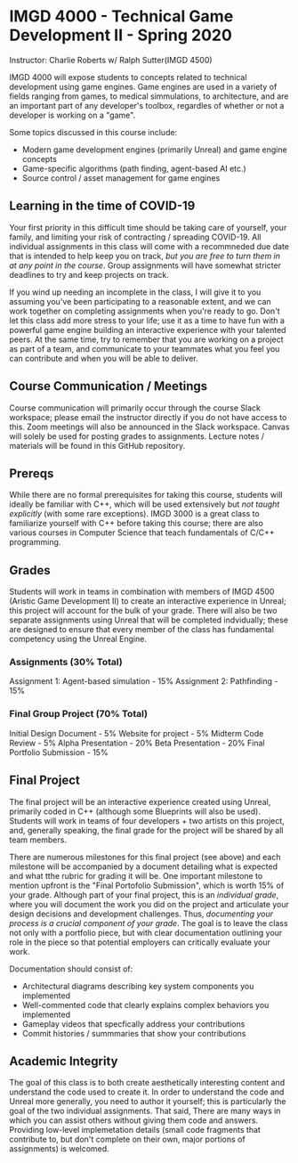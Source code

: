 # IMGD 4000 - Technical Game Development II - Spring 2020

Instructor: Charlie Roberts w/ Ralph Sutter(IMGD 4500)

IMGD 4000 will expose students to concepts related to technical development using game engines. Game engines are used in a variety of fields ranging from games, to medical simmulations, to architecture, and are an important part of any developer's toolbox, regardles of whether or not a developer is working on a "game". 

Some topics discussed in this course include:

- Modern game development engines (primarily Unreal) and game engine concepts
- Game-specific algorithms (path finding, agent-based AI etc.)
- Source control / asset management for game engines

## Learning in the time of COVID-19
Your first priority in this difficult time should be taking care of yourself, your family, and limiting your risk of contracting / spreading COVID-19. All individual assignments in this class will come with a recommneded due date that is intended to help keep you on track, *but you are free to turn them in at any point in the course*. Group assignments will have somewhat stricter deadlines to try and keep projects on track.

If you wind up needing an incomplete in the class, I will give it to you assuming you've been participating to a reasonable extent, and we can work together on completing assignments when you're ready to go. Don't let this class add more stress to your life; use it as a time to have fun with a powerful game engine building an interactive experience with your talented peers. At the same time, try to remember that you are working on a project as part of a team, and communicate to your teammates what you feel you can contribute and when you will be able to deliver. 

## Course Communication / Meetings
Course communication will primarily occur through the course Slack workspace; please email the instructor directly if you do not have access to this. Zoom meetings will also be announced in the Slack workspace. Canvas will solely be used for posting grades to assignments. Lecture notes / materials will be found in this GitHub repository. 

## Prereqs
While there are no formal prerequisites for taking this course, students will ideally be familiar with C++, which will be used extensively but *not taught explicitly* (with some rare exceptions). IMGD 3000 is a great class to familiarize yourself with C++ before taking this course; there are also various courses in Computer Science that teach fundamentals of C/C++ programming.

## Grades
Students will work in teams in combination with members of IMGD 4500 (Aristic Game Development II) to create an interactive experience in Unreal; this project will account for the bulk of your grade. There will also be two separate assignments using Unreal that will be completed indvidually; these are designed to ensure that every member of the class has fundamental competency using the Unreal Engine.

### Assignments (30% Total)
Assignment 1: Agent-based simulation - 15%
Assignment 2: Pathfinding - 15%

### Final Group Project (70% Total)
Initial Design Document - 5%
Website for project - 5%
Midterm Code Review - 5%
Alpha Presentation - 20%
Beta Presentation - 20%
Final Portfolio Submission - 15%

## Final Project
The final project will be an interactive experience created using Unreal, primarily coded in C++ (although some Blueprints will also be used). Students will work in teams of four developers + two artists on this project, and, generally speaking, the final grade for the project will be shared by all team members.

There are numerous milestones for this final project (see above) and each milestone will be accompanied by a document detailing what is expected and what tthe rubric for grading it will be. One important milestone to mention upfront is the "Final Portofolio Submission", which is worth 15% of your grade. Although part of your final project, this is an *individual grade*, where you will document the work you did on the project and articulate your design decisions and development challenges. Thus, *documenting your process is a crucial component of your grade*. The goal is to leave the class not only with a portfolio piece, but with clear documentation outlining your role in the piece so that potential employers can critically evaluate your work.

Documentation should consist of:
- Architectural diagrams describing key system components you implemented
- Well-commented code that clearly explains complex behaviors you implemented
- Gameplay videos that specfically address your contributions
- Commit histories / summmaries that show your contributions

## Academic Integrity

The goal of this class is to both create aesthetically interesting content and understand the code used to create it. In order to understand the code and Unreal more generally, you need to author it yourself; this is particularly the goal of the two individual assignments. That said, There are many ways in which you can assist others without giving them code and answers. Providing low-level implemetation details (small code fragments that contribute to, but don't complete on their own, major portions of assignments) is welcomed.
